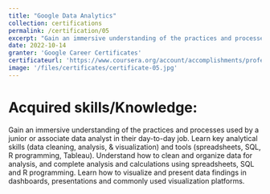 ```yaml
---
title: "Google Data Analytics"
collection: certifications
permalink: /certification/05
excerpt: "Gain an immersive understanding of the practices and processes used by a junior or associate data analyst in their day-to-day job. Learn key analytical skills (data cleaning, analysis, & visualization) and tools (spreadsheets, SQL, R programming, Tableau). Understand how to clean and organize data for analysis, and complete analysis and calculations using spreadsheets, SQL and R programming. Learn how to visualize and present data findings in dashboards, presentations and commonly used visualization platforms."
date: 2022-10-14
granter: 'Google Career Certificates'
certificateurl: 'https://www.coursera.org/account/accomplishments/professional-cert/THLNF6TAW4SV'
image: '/files/certificates/certificate-05.jpg'
---
```

Acquired skills/Knowledge:
=====
Gain an immersive understanding of the practices and processes used by a junior or associate data analyst in their day-to-day job. Learn key analytical skills (data cleaning, analysis, & visualization) and tools (spreadsheets, SQL, R programming, Tableau). Understand how to clean and organize data for analysis, and complete analysis and calculations using spreadsheets, SQL and R programming. Learn how to visualize and present data findings in dashboards, presentations and commonly used visualization platforms.